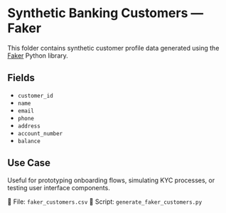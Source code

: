 # Synthetic Banking Customers — Faker

This folder contains synthetic customer profile data generated using the [Faker](https://faker.readthedocs.io/en/master/) Python library.

## Fields
- `customer_id`
- `name`
- `email`
- `phone`
- `address`
- `account_number`
- `balance`

## Use Case
Useful for prototyping onboarding flows, simulating KYC processes, or testing user interface components.

📁 File: `faker_customers.csv`
📜 Script: `generate_faker_customers.py`
